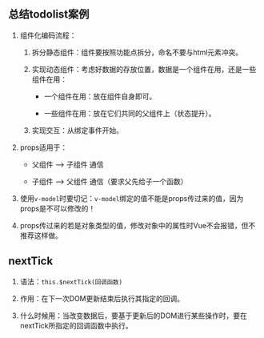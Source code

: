 ## 总结todolist案例

1. 组件化编码流程：

    1. 拆分静态组件：组件要按照功能点拆分，命名不要与html元素冲突。

    2. 实现动态组件：考虑好数据的存放位置，数据是一个组件在用，还是一些组件在用：

        * 一个组件在用：放在组件自身即可。

        * 一些组件在用：放在它们共同的父组件上（状态提升）。

    3. 实现交互：从绑定事件开始。

2. props适用于：

    * 父组件 --> 子组件 通信

    * 子组件 --> 父组件 通信（要求父先给子一个函数）

3. 使用`v-model`时要切记：`v-model`绑定的值不能是props传过来的值，因为props是不可以修改的！

4. props传过来的若是对象类型的值，修改对象中的属性时Vue不会报错，但不推荐这样做。

## nextTick

1. 语法：`this.$nextTick(回调函数)`

2. 作用：在下一次DOM更新结束后执行其指定的回调。

3. 什么时候用：当改变数据后，要基于更新后的DOM进行某些操作时，要在nextTick所指定的回调函数中执行。